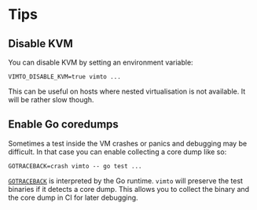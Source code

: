 # Tips

## Disable KVM

You can disable KVM by setting an environment variable:

```
VIMTO_DISABLE_KVM=true vimto ...
```

This can be useful on hosts where nested virtualisation is not available. It
will be rather slow though.

## Enable Go coredumps

Sometimes a test inside the VM crashes or panics and debugging may be difficult.
In that case you can enable collecting a core dump like so:

```
GOTRACEBACK=crash vimto -- go test ...
```

[`GOTRACEBACK`](https://pkg.go.dev/runtime) is interpreted by the Go runtime.
`vimto` will preserve the test binaries if it detects a core dump. This allows
you to collect the binary and the core dump in CI for later debugging.
